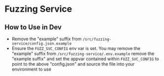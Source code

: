 # Fuzzing Service

## How to Use in Dev

-  Remove the "example" suffix from `/src/fuzzing-service/config.json.example`
- Ensure the `FUZZ_SVC_CONFIG` env var is set.  You may remove the "example" suffix from `/src/fuzzing-service/.env.example` remove the "example suffix" and set the appvar contained within `FUZZ_SVC_CONFIG` to point to the above "config.json" and source the file into your environment to use 
